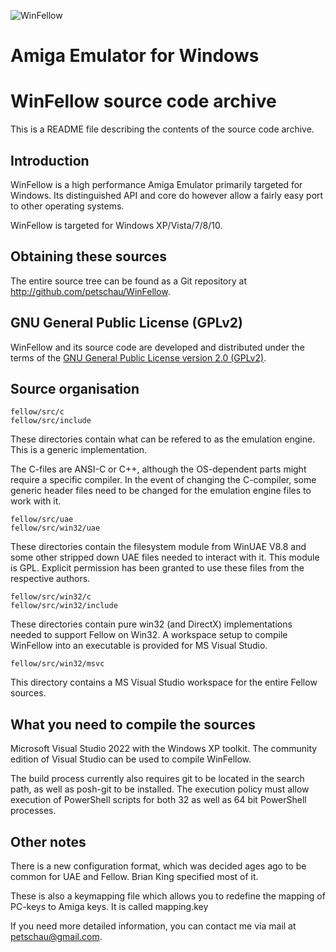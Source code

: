 ![WinFellow](./fellow/Docs/WinFellow/winfellow_logo_large.png)

# Amiga Emulator for Windows

WinFellow source code archive
=============================

This is a README file describing the contents of the source code archive.

Introduction
------------

WinFellow is a high performance Amiga Emulator primarily targeted for Windows.
Its distinguished API and core do however allow a fairly easy port to other operating systems.

WinFellow is targeted for Windows XP/Vista/7/8/10.

Obtaining these sources
-----------------------

The entire source tree can be found as a Git repository at http://github.com/petschau/WinFellow.

GNU General Public License (GPLv2)
----------------------------------

WinFellow and its source code are developed and distributed under the terms of the
[GNU General Public License version 2.0 (GPLv2)](http://www.gnu.org/licenses/old-licenses/gpl-2.0.html).

Source organisation
-------------------

```
fellow/src/c
fellow/src/include
```

These directories contain what can be refered to as the emulation engine. This is a
generic implementation.

The C-files are ANSI-C or C++, although the OS-dependent parts might require a specific
compiler. In the event of changing the C-compiler, some generic header files need to be
changed for the emulation engine files to work with it.

```
fellow/src/uae
fellow/src/win32/uae
```

These directories contain the filesystem module from WinUAE V8.8 and some
other stripped down UAE files needed to interact with it. This module is GPL.
Explicit permission has been granted to use these files from the respective authors.

```
fellow/src/win32/c
fellow/src/win32/include
```

These directories contain pure win32 (and DirectX) implementations needed to
support Fellow on Win32. A workspace setup to compile WinFellow into
an executable is provided for MS Visual Studio.

```
fellow/src/win32/msvc
```

This directory contains a MS Visual Studio workspace for the entire Fellow sources.

What you need to compile the sources
------------------------------------

Microsoft Visual Studio 2022 with the Windows XP toolkit. 
The community edition of Visual Studio can be used to compile WinFellow.

The build process currently also requires git to be located in the search path, as well as posh-git to be installed. The execution policy must allow execution of PowerShell scripts for both 32 as well as 64 bit PowerShell processes.

Other notes
-----------

There is a new configuration format, which was decided ages ago
to be common for UAE and Fellow. Brian King specified most of it.

These is also a keymapping file which allows you to redefine the
mapping of PC-keys to Amiga keys. It is called mapping.key

If you need more detailed information, you can contact me via mail at
[petschau@gmail.com](mailto:petschau@gmail.com).
